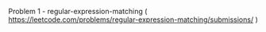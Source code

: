 Problem 1 - regular-expression-matching ( https://leetcode.com/problems/regular-expression-matching/submissions/ )